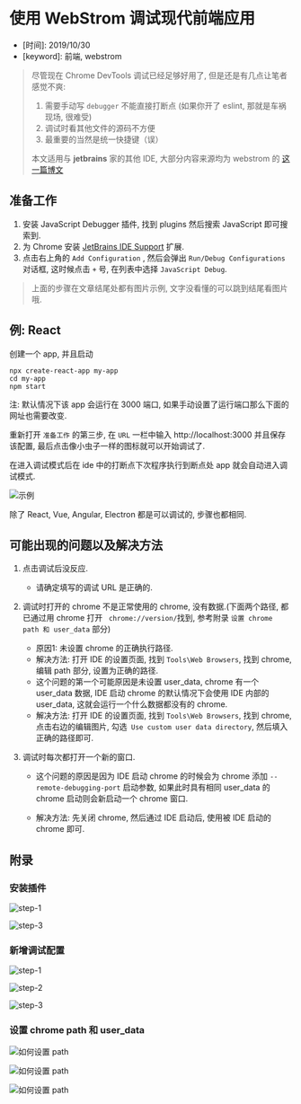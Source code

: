 # 使用 WebStrom 调试现代前端应用

* \[时间\]: 2019/10/30
* \[keyword\]: 前端, webstrom



> 尽管现在 Chrome DevTools 调试已经足够好用了, 但是还是有几点让笔者感觉不爽:
>
> 1. 需要手动写 `debugger` 不能直接打断点 (如果你开了 eslint, 那就是车祸现场, 很难受)
> 2. 调试时看其他文件的源码不方便
> 3. 最重要的当然是统一快捷键（误）
>
> 本文适用与  **jetbrains** 家的其他 IDE, 大部分内容来源均为 webstrom 的 [这一篇博文]( https://blog.jetbrains.com/webstorm/2018/01/how-to-debug-with-webstorm/ )



## 准备工作

1. 安装 JavaScript Debugger 插件, 找到 plugins 然后搜索 JavaScript 即可搜索到.
2. 为 Chrome 安装 [JetBrains IDE Support]( https://chrome.google.com/webstore/detail/jetbrains-ide-support/hmhgeddbohgjknpmjagkdomcpobmllji ) 扩展.
3. 点击右上角的 `Add Configuration` , 然后会弹出 `Run/Debug Configurations` 对话框, 这时候点击 `+` 号, 在列表中选择 `JavaScript Debug`.



> 上面的步骤在文章结尾处都有图片示例, 文字没看懂的可以跳到结尾看图片哦.



## 例: React

创建一个 app, 并且启动

```
npx create-react-app my-app
cd my-app
npm start
```

注: 默认情况下该 app 会运行在 3000 端口, 如果手动设置了运行端口那么下面的网址也需要改变.

重新打开 `准备工作` 的第三步, 在 `URL` 一栏中输入  http://localhost:3000 并且保存该配置, 最后点击像小虫子一样的图标就可以开始调试了.

在进入调试模式后在 ide 中的打断点下次程序执行到断点处 app 就会自动进入调试模式.

![示例](https://raw.githubusercontent.com/MonchiLin/modern-magic/master/blog/assets/auto-debugger-1.png)



除了 React, Vue, Angular, Electron 都是可以调试的, 步骤也都相同.



## 可能出现的问题以及解决方法

1. 点击调试后没反应.

   * 请确定填写的调试 URL 是正确的.

2. 调试时打开的 chrome 不是正常使用的 chrome, 没有数据.(下面两个路径, 都已通过用 chrome 打开 ` chrome://version/`找到, 参考附录 `设置 chrome path 和 user_data` 部分)

   * 原因1: 未设置 chrome 的正确执行路径.
   * 解决方法: 打开 IDE 的设置页面, 找到 `Tools\Web Browsers`, 找到 chrome, 编辑 path 部分, 设置为正确的路径.
   * 这个问题的第一个可能原因是未设置 user_data, chrome 有一个 user_data 数据, IDE 启动 chrome 的默认情况下会使用 IDE 内部的 user_data, 这就会运行一个什么数据都没有的 chrome.
   * 解决方法: 打开 IDE 的设置页面, 找到 `Tools\Web Browsers`, 找到 chrome, 点击右边的编辑图片, 勾选` Use custom user data directory`, 然后填入正确的路径即可.

3. 调试时每次都打开一个新的窗口.

   * 这个问题的原因是因为 IDE 启动 chrome 的时候会为 chrome 添加 ` --remote-debugging-port `  启动参数, 如果此时具有相同 user_data 的 chrome 启动则会新启动一个 chrome 窗口.

   * 解决方法: 先关闭 chrome, 然后通过 IDE 启动后, 使用被 IDE 启动的 chrome 即可.








## 附录



### 安装插件

![step-1]( https://raw.githubusercontent.com/MonchiLin/modern-magic/master/blog/assets/install-ide-plugins-step-1.png )

![step-3](https://raw.githubusercontent.com/MonchiLin/modern-magic/master/blog/assets/install-ide-plugins-step-2.png)



### 新增调试配置

![step-1]( https://raw.githubusercontent.com/MonchiLin/modern-magic/master/blog/assets/create-ide-configuration-1.png )

![step-2]( https://raw.githubusercontent.com/MonchiLin/modern-magic/master/blog/assets/create-ide-configuration-2.png )

![step-3]( https://raw.githubusercontent.com/MonchiLin/modern-magic/master/blog/assets/create-ide-configuration-3.png )



### 设置 chrome path 和 user_data

![如何设置 path]( https://raw.githubusercontent.com/MonchiLin/modern-magic/master/blog/assets/set-chrome-user_data_and_path-1.png )

![如何设置 path]( https://raw.githubusercontent.com/MonchiLin/modern-magic/master/blog/assets/set-chrome-user_data_and_path-2.png )

![如何设置 path]( https://raw.githubusercontent.com/MonchiLin/modern-magic/master/blog/assets/set-chrome-user_data_and_path-3.png )